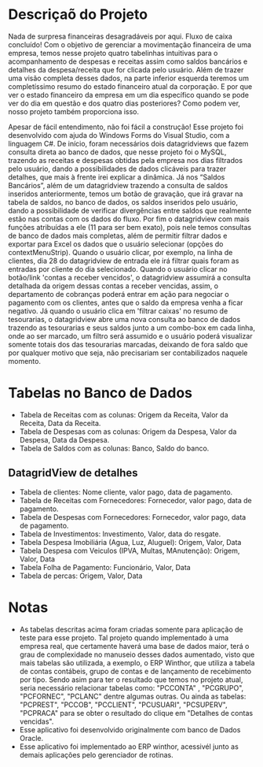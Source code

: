 # Descriçaõ do Projeto
Nada de surpresa financeiras desagradáveis por aqui. Fluxo de caixa concluído! Com o objetivo de gerenciar a movimentação financeira de uma empresa, temos nesse projeto quatro tabelinhas intuitivas para o acompanhamento de despesas e receitas assim como saldos bancários e detalhes da despesa/receita que for clicada pelo usuário. Além de trazer uma visão completa desses dados, na parte inferior esquerda teremos um completíssimo resumo do estado financeiro atual da corporação. E por que ver o estado financeiro da empresa em um dia específico quando se pode ver do dia em questão e dos quatro dias posteriores? Como podem ver, nosso projeto também proporciona isso.

Apesar de fácil entendimento, não foi fácil a construção! Esse projeto foi desenvolvido com ajuda do Windows Forms do Visual Studio, com a linguagem C#. De início, foram necessários dois datagridviews que fazem consulta direta ao banco de dados, que nesse projeto foi o MySQL, trazendo as receitas e despesas obtidas pela empresa nos dias filtrados pelo usuário, dando a possibilidades de dados clicáveis para trazer detalhes, que mais à frente irei explicar a dinâmica. Já nos “Saldos Bancários”, além de um datagridview trazendo a consulta de saldos inseridos anteriormente, temos um botão de gravação, que irá gravar na tabela de saldos, no banco de dados, os saldos inseridos pelo usuário, dando a possibilidade de verificar divergências entre saldos que realmente estão nas contas com os dados do fluxo. Por fim o datagridview com mais funções atribuídas a ele (11 para ser bem exato), pois nele temos consultas de banco de dados mais completas, além de permitir filtrar dados e exportar para Excel os dados que o usuário selecionar (opções do contextMenuStrip). Quando o usuário clicar, por exemplo, na linha de clientes, dia 28 do datagridview de entrada ele irá filtrar quais foram as entradas por cliente do dia selecionado. Quando o usuário clicar no botão/link 'contas a receber vencidos', o datagridview assumirá a consulta detalhada da origem dessas contas a receber vencidas, assim, o departamento de cobranças poderá entrar em ação para negociar o pagamento com os clientes, antes que o saldo da empresa venha a ficar negativo. Já quando o usuário clica em 'filtrar caixas' no resumo de tesourarias, o datagridview abre uma nova consulta ao banco de dados trazendo as tesourarias e seus saldos junto a um combo-box em cada linha, onde ao ser marcado, um filtro será assumido e o usuário poderá visualizar somente totais dos das tesourarias marcadas, deixando de fora saldo que por qualquer motivo que seja, não precisariam ser contabilizados naquele momento. 

# Tabelas no Banco de Dados
- Tabela de Receitas com as colunas: Origem da Receita, Valor da Receita, Data da Receita.
- Tabela de Despesas com as colunas: Origem da Despesa, Valor da Despesa, Data da Despesa.
- Tabela de Saldos com as colunas: Banco, Saldo do banco.

## DatagridView de detalhes
- Tabela de clientes: Nome cliente, valor pago, data de pagamento.
- Tabela de Receitas com Fornecedores: Fornecedor, valor pago, data de pagamento.
- Tabela de Despesas com Fornecedores: Fornecedor, valor pago, data de pagamento.
- Tabela de Investimentos: Investimento, Valor, data do resgate.
- Tabela Despesa Imobiliária (Agua, Luz, Aluguel): Origem, Valor, Data
- Tabela Despesa com Veiculos (IPVA, Multas, MAnutenção): Origem, Valor, Data
- Tabela Folha de Pagamento: Funcionário, Valor, Data
- Tabela de percas: Origem, Valor, Data

# Notas
- As tabelas descritas acima foram criadas somente para aplicação de teste para esse projeto. Tal projeto quando implementado à uma empresa real, que certamente haverá uma base de dados maior, terá o grau de complexidade no manuseio desses dados aumentado, visto que mais tabelas são utilizada, a exemplo, o ERP Winthor, que utiliza a tabela de contas contábeis, grupo de contas e de lançamento de recebimento por tipo. Sendo asim para ter o resultado que temos no projeto atual, seria necessário relacionar tabelas como: "PCCONTA" , "PCGRUPO", "PCFORNEC", "PCLANC" dentre algumas outras. Ou ainda as tabelas: "PCPREST", "PCCOB", "PCCLIENT", "PCUSUARI", "PCSUPERV", "PCPRACA" para se obter o resultado do clique em "Detalhes de contas vencidas".
- Esse aplicativo foi desenvolvido originalmente com banco de Dados Oracle.
- Esse aplicativo foi implementado ao ERP winthor, acessivél junto as demais aplicações pelo gerenciador de rotinas.

